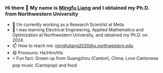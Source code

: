### Hi there 👋 My name is [Mingfu Liang](https://mingfuliang.com/) and I obtained my Ph.D. from Northwestern University


<!--
**wuyujack/wuyujack** is a ✨ _special_ ✨ repository because its `README.md` (this file) appears on your GitHub profile.

Here are some ideas to get you started:


-->


- 🔭 I’m currently working as a Research Scientist at Meta.
- 🌱 I was learning Electrical Engineering, Applied Mathematics and Optimization at Northwestern University, and obtained my Ph.D. on 2024.
- 📫 How to reach me: mingfuliang2020@u.northwestern.edu 
- 😄 Pronouns: He/Him/His 
- ⚡ Fun fact: Grown up from Guangzhou (Canton), China; Love Cantonese pop music (Cantopop) and food
